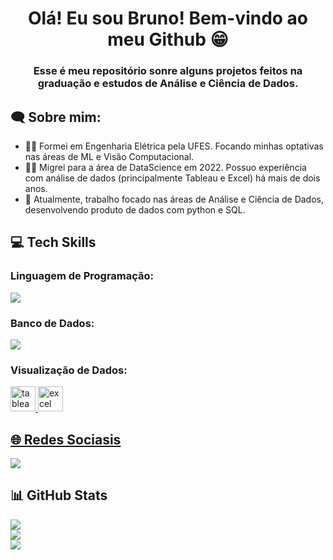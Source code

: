 <h1 align="center">Olá! Eu sou Bruno! Bem-vindo ao meu Github 😁</h1>
<h3 align="center">Esse é meu repositório sonre alguns projetos feitos na graduação e estudos de Análise e Ciência de Dados.</h3>

<h2 align="left">🗨 Sobre mim:</h2>

 - 👨‍🎓 Formei em Engenharia Elétrica pela UFES. Focando minhas optativas nas áreas de ML e Visão Computacional.
 - 👨‍💻 Migrei para a área de DataScience em 2022. Possuo experiência com análise de dados (principalmente Tableau e Excel) há mais de dois anos.
 - 🔭 Atualmente, trabalho focado nas áreas de Análise e Ciência de Dados, desenvolvendo produto de dados com python e SQL.

<h2 align="left">💻 Tech Skills</h2>

<p align="left">
  <h3 align="left">Linguagem de Programação:</h3>
<!--   <a href="https://skillicons.dev"> -->
    <img src="https://skillicons.dev/icons?i=matlab,octave,py,r" />
  </a>
  <h3 align="left">Banco de Dados:</h3>
<!--   <a href="https://skillicons.dev"> -->
    <img src="https://skillicons.dev/icons?i=mysql" />
  </a>
  <h3 align="left">Visualização de Dados:</h3>
    <a href="https://www.tableau.com/" target="_blank" rel="noreferrer"> <img src="https://cdn.worldvectorlogo.com/logos/tableau-software.svg" alt="tableau" width="40" height="40"/> 
    <a href="https://www.microsoft.com/pt-br/microsoft-365/excel" target="_blank" rel="noreferrer"> <img src="https://seeklogo.com/images/E/excel-logo-974BFF9CB9-seeklogo.com.png" alt="excel" width="40" height="40"/> 
</p>

<h2 align="left">🌐 Redes Sociasis</h2>
<div style="display: inline_block">
 <p align="left">
 <a href="https://linkedin.com/in/bruno-b-guerra/">
   <img align="center" src="https://skillicons.dev/icons?i=linkedin" /></a>
 </p>
</div> 

<h2 align="left">📊 GitHub Stats</h2>

![](https://github-readme-stats.vercel.app/api?username=brunobguerra&theme=dracula&hide_border=false&include_all_commits=true&count_private=true)<br/>
![](https://github-readme-streak-stats.herokuapp.com/?user=brunobguerra&theme=dracula&hide_border=false)<br/>
![](https://github-readme-stats.vercel.app/api/top-langs/?username=brunobguerra&theme=dracula&hide_border=false&include_all_commits=true&count_private=true&layout=compact)


